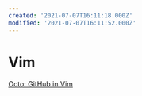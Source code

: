 ```yaml
---
created: '2021-07-07T16:11:18.000Z'
modified: '2021-07-07T16:11:52.000Z'
---
```


# Vim

[Octo: GitHub in Vim](https://github.com/pwntester/octo.nvim)

